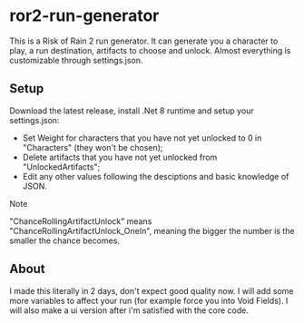 # ror2-run-generator

This is a Risk of Rain 2 run generator. It can generate you a character to play, a run destination, artifacts to choose and unlock. Almost everything is customizable through settings.json. 

## Setup
Download the latest release, install .Net 8 runtime and setup your settings.json:
  - Set Weight for characters that you have not yet unlocked to 0 in "Characters" (they won't be chosen);
  - Delete artifacts that you have not yet unlocked from "UnlockedArtifacts";
  - Edit any other values following the desciptions and basic knowledge of JSON.
> [!NOTE]
> "ChanceRollingArtifactUnlock" means "ChanceRollingArtifactUnlock_OneIn", meaning the bigger the number is the smaller the chance becomes.

## About
I made this literally in 2 days, don't expect good quality now. I will add some more variables to affect your run (for example force you into Void Fields). I will also make a ui version after i'm satisfied with the core code.
